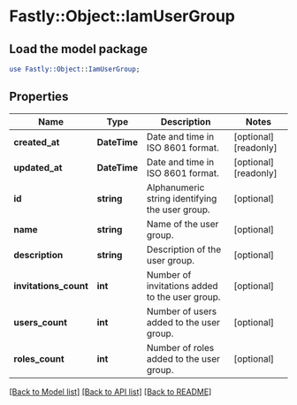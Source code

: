 # Fastly::Object::IamUserGroup

## Load the model package
```perl
use Fastly::Object::IamUserGroup;
```

## Properties
Name | Type | Description | Notes
------------ | ------------- | ------------- | -------------
**created_at** | **DateTime** | Date and time in ISO 8601 format. | [optional] [readonly] 
**updated_at** | **DateTime** | Date and time in ISO 8601 format. | [optional] [readonly] 
**id** | **string** | Alphanumeric string identifying the user group. | [optional] 
**name** | **string** | Name of the user group. | [optional] 
**description** | **string** | Description of the user group. | [optional] 
**invitations_count** | **int** | Number of invitations added to the user group. | [optional] 
**users_count** | **int** | Number of users added to the user group. | [optional] 
**roles_count** | **int** | Number of roles added to the user group. | [optional] 

[[Back to Model list]](../README.md#documentation-for-models) [[Back to API list]](../README.md#documentation-for-api-endpoints) [[Back to README]](../README.md)



